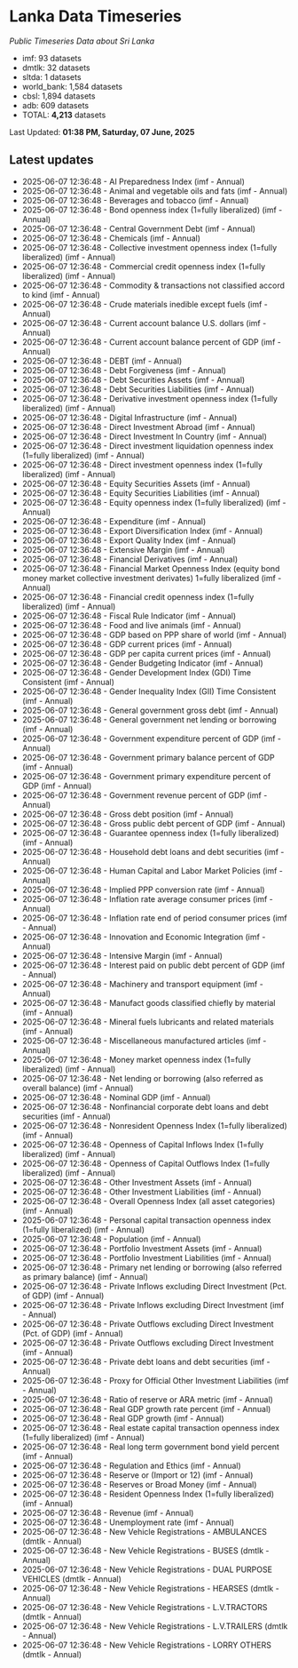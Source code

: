 # Lanka Data Timeseries
*Public Timeseries Data about Sri Lanka*

* imf: 93 datasets
* dmtlk: 32 datasets
* sltda: 1 datasets
* world_bank: 1,584 datasets
* cbsl: 1,894 datasets
* adb: 609 datasets
* TOTAL: **4,213** datasets

Last Updated: **01:38 PM, Saturday, 07 June, 2025**

## Latest updates

* 2025-06-07 12:36:48 - AI Preparedness Index (imf - Annual)
* 2025-06-07 12:36:48 - Animal and vegetable oils and fats (imf - Annual)
* 2025-06-07 12:36:48 - Beverages and tobacco (imf - Annual)
* 2025-06-07 12:36:48 - Bond openness index (1=fully liberalized) (imf - Annual)
* 2025-06-07 12:36:48 - Central Government Debt (imf - Annual)
* 2025-06-07 12:36:48 - Chemicals (imf - Annual)
* 2025-06-07 12:36:48 - Collective investment openness index (1=fully liberalized) (imf - Annual)
* 2025-06-07 12:36:48 - Commercial credit openness index (1=fully liberalized) (imf - Annual)
* 2025-06-07 12:36:48 - Commodity & transactions not classified accord to kind (imf - Annual)
* 2025-06-07 12:36:48 - Crude materials inedible except fuels (imf - Annual)
* 2025-06-07 12:36:48 - Current account balance U.S. dollars (imf - Annual)
* 2025-06-07 12:36:48 - Current account balance percent of GDP (imf - Annual)
* 2025-06-07 12:36:48 - DEBT (imf - Annual)
* 2025-06-07 12:36:48 - Debt Forgiveness (imf - Annual)
* 2025-06-07 12:36:48 - Debt Securities Assets (imf - Annual)
* 2025-06-07 12:36:48 - Debt Securities Liabilities (imf - Annual)
* 2025-06-07 12:36:48 - Derivative investment openness index (1=fully liberalized) (imf - Annual)
* 2025-06-07 12:36:48 - Digital Infrastructure (imf - Annual)
* 2025-06-07 12:36:48 - Direct Investment Abroad (imf - Annual)
* 2025-06-07 12:36:48 - Direct Investment In Country (imf - Annual)
* 2025-06-07 12:36:48 - Direct investment liquidation openness index (1=fully liberalized) (imf - Annual)
* 2025-06-07 12:36:48 - Direct investment openness index (1=fully liberalized) (imf - Annual)
* 2025-06-07 12:36:48 - Equity Securities Assets (imf - Annual)
* 2025-06-07 12:36:48 - Equity Securities Liabilities (imf - Annual)
* 2025-06-07 12:36:48 - Equity openness index (1=fully liberalized) (imf - Annual)
* 2025-06-07 12:36:48 - Expenditure (imf - Annual)
* 2025-06-07 12:36:48 - Export Diversification Index (imf - Annual)
* 2025-06-07 12:36:48 - Export Quality Index (imf - Annual)
* 2025-06-07 12:36:48 - Extensive Margin (imf - Annual)
* 2025-06-07 12:36:48 - Financial Derivatives (imf - Annual)
* 2025-06-07 12:36:48 - Financial Market Openness Index (equity bond money market collective investment derivates) 1=fully liberalized (imf - Annual)
* 2025-06-07 12:36:48 - Financial credit openness index (1=fully liberalized) (imf - Annual)
* 2025-06-07 12:36:48 - Fiscal Rule Indicator (imf - Annual)
* 2025-06-07 12:36:48 - Food and live animals (imf - Annual)
* 2025-06-07 12:36:48 - GDP based on PPP share of world (imf - Annual)
* 2025-06-07 12:36:48 - GDP current prices (imf - Annual)
* 2025-06-07 12:36:48 - GDP per capita current prices (imf - Annual)
* 2025-06-07 12:36:48 - Gender Budgeting Indicator (imf - Annual)
* 2025-06-07 12:36:48 - Gender Development Index (GDI) Time Consistent (imf - Annual)
* 2025-06-07 12:36:48 - Gender Inequality Index (GII) Time Consistent (imf - Annual)
* 2025-06-07 12:36:48 - General government gross debt (imf - Annual)
* 2025-06-07 12:36:48 - General government net lending or borrowing (imf - Annual)
* 2025-06-07 12:36:48 - Government expenditure percent of GDP (imf - Annual)
* 2025-06-07 12:36:48 - Government primary balance percent of GDP (imf - Annual)
* 2025-06-07 12:36:48 - Government primary expenditure percent of GDP (imf - Annual)
* 2025-06-07 12:36:48 - Government revenue percent of GDP (imf - Annual)
* 2025-06-07 12:36:48 - Gross debt position (imf - Annual)
* 2025-06-07 12:36:48 - Gross public debt percent of GDP (imf - Annual)
* 2025-06-07 12:36:48 - Guarantee openness index (1=fully liberalized) (imf - Annual)
* 2025-06-07 12:36:48 - Household debt loans and debt securities (imf - Annual)
* 2025-06-07 12:36:48 - Human Capital and Labor Market Policies (imf - Annual)
* 2025-06-07 12:36:48 - Implied PPP conversion rate (imf - Annual)
* 2025-06-07 12:36:48 - Inflation rate average consumer prices (imf - Annual)
* 2025-06-07 12:36:48 - Inflation rate end of period consumer prices (imf - Annual)
* 2025-06-07 12:36:48 - Innovation and Economic Integration (imf - Annual)
* 2025-06-07 12:36:48 - Intensive Margin (imf - Annual)
* 2025-06-07 12:36:48 - Interest paid on public debt percent of GDP (imf - Annual)
* 2025-06-07 12:36:48 - Machinery and transport equipment (imf - Annual)
* 2025-06-07 12:36:48 - Manufact goods classified chiefly by material (imf - Annual)
* 2025-06-07 12:36:48 - Mineral fuels lubricants and related materials (imf - Annual)
* 2025-06-07 12:36:48 - Miscellaneous manufactured articles (imf - Annual)
* 2025-06-07 12:36:48 - Money market openness index (1=fully liberalized) (imf - Annual)
* 2025-06-07 12:36:48 - Net lending or borrowing (also referred as overall balance) (imf - Annual)
* 2025-06-07 12:36:48 - Nominal GDP (imf - Annual)
* 2025-06-07 12:36:48 - Nonfinancial corporate debt loans and debt securities (imf - Annual)
* 2025-06-07 12:36:48 - Nonresident Openness Index (1=fully liberalized) (imf - Annual)
* 2025-06-07 12:36:48 - Openness of Capital Inflows Index (1=fully liberalized) (imf - Annual)
* 2025-06-07 12:36:48 - Openness of Capital Outflows Index (1=fully liberalized) (imf - Annual)
* 2025-06-07 12:36:48 - Other Investment Assets (imf - Annual)
* 2025-06-07 12:36:48 - Other Investment Liabilities (imf - Annual)
* 2025-06-07 12:36:48 - Overall Openness Index (all asset categories) (imf - Annual)
* 2025-06-07 12:36:48 - Personal capital transaction openness index (1=fully liberalized) (imf - Annual)
* 2025-06-07 12:36:48 - Population (imf - Annual)
* 2025-06-07 12:36:48 - Portfolio Investment Assets (imf - Annual)
* 2025-06-07 12:36:48 - Portfolio Investment Liabilities (imf - Annual)
* 2025-06-07 12:36:48 - Primary net lending or borrowing (also referred as primary balance) (imf - Annual)
* 2025-06-07 12:36:48 - Private Inflows excluding Direct Investment (Pct. of GDP) (imf - Annual)
* 2025-06-07 12:36:48 - Private Inflows excluding Direct Investment (imf - Annual)
* 2025-06-07 12:36:48 - Private Outflows excluding Direct Investment (Pct. of GDP) (imf - Annual)
* 2025-06-07 12:36:48 - Private Outflows excluding Direct Investment (imf - Annual)
* 2025-06-07 12:36:48 - Private debt loans and debt securities (imf - Annual)
* 2025-06-07 12:36:48 - Proxy for Official Other Investment Liabilities (imf - Annual)
* 2025-06-07 12:36:48 - Ratio of reserve or ARA metric (imf - Annual)
* 2025-06-07 12:36:48 - Real GDP growth rate percent (imf - Annual)
* 2025-06-07 12:36:48 - Real GDP growth (imf - Annual)
* 2025-06-07 12:36:48 - Real estate capital transaction openness index (1=fully liberalized) (imf - Annual)
* 2025-06-07 12:36:48 - Real long term government bond yield percent (imf - Annual)
* 2025-06-07 12:36:48 - Regulation and Ethics (imf - Annual)
* 2025-06-07 12:36:48 - Reserve or (Import or 12) (imf - Annual)
* 2025-06-07 12:36:48 - Reserves or Broad Money (imf - Annual)
* 2025-06-07 12:36:48 - Resident Openness Index (1=fully liberalized) (imf - Annual)
* 2025-06-07 12:36:48 - Revenue (imf - Annual)
* 2025-06-07 12:36:48 - Unemployment rate (imf - Annual)
* 2025-06-07 12:36:48 - New Vehicle Registrations - AMBULANCES (dmtlk - Annual)
* 2025-06-07 12:36:48 - New Vehicle Registrations - BUSES (dmtlk - Annual)
* 2025-06-07 12:36:48 - New Vehicle Registrations - DUAL PURPOSE VEHICLES (dmtlk - Annual)
* 2025-06-07 12:36:48 - New Vehicle Registrations - HEARSES (dmtlk - Annual)
* 2025-06-07 12:36:48 - New Vehicle Registrations - L.V.TRACTORS (dmtlk - Annual)
* 2025-06-07 12:36:48 - New Vehicle Registrations - L.V.TRAILERS (dmtlk - Annual)
* 2025-06-07 12:36:48 - New Vehicle Registrations - LORRY OTHERS (dmtlk - Annual)